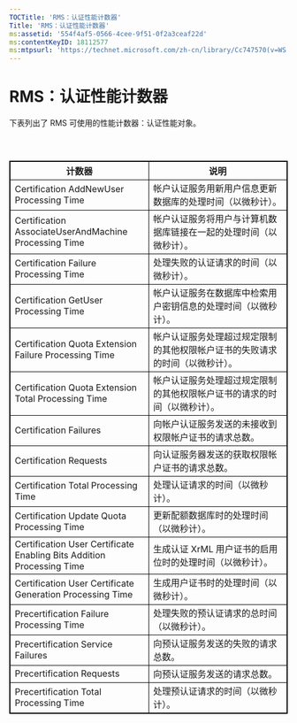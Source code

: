 ```yaml
---
TOCTitle: 'RMS：认证性能计数器'
Title: 'RMS：认证性能计数器'
ms:assetid: '554f4af5-0566-4cee-9f51-0f2a3ceaf22d'
ms:contentKeyID: 18112577
ms:mtpsurl: 'https://technet.microsoft.com/zh-cn/library/Cc747570(v=WS.10)'
---
```


RMS：认证性能计数器
===================

下表列出了 RMS 可使用的性能计数器：认证性能对象。

###  

 
<table style="border:1px solid black;">
<colgroup>
<col width="50%" />
<col width="50%" />
</colgroup>
<thead>
<tr class="header">
<th style="border:1px solid black;" >计数器</th>
<th style="border:1px solid black;" >说明</th>
</tr>
</thead>
<tbody>
<tr class="odd">
<td style="border:1px solid black;">Certification AddNewUser Processing Time</td>
<td style="border:1px solid black;">帐户认证服务用新用户信息更新数据库的处理时间（以微秒计）。</td>
</tr>
<tr class="even">
<td style="border:1px solid black;">Certification AssociateUserAndMachine Processing Time</td>
<td style="border:1px solid black;">帐户认证服务将用户与计算机数据库链接在一起的处理时间（以微秒计）。</td>
</tr>
<tr class="odd">
<td style="border:1px solid black;">Certification Failure Processing Time</td>
<td style="border:1px solid black;">处理失败的认证请求的时间（以微秒计）。</td>
</tr>
<tr class="even">
<td style="border:1px solid black;">Certification GetUser Processing Time</td>
<td style="border:1px solid black;">帐户认证服务在数据库中检索用户密钥信息的处理时间（以微秒计）。</td>
</tr>
<tr class="odd">
<td style="border:1px solid black;">Certification Quota Extension Failure Processing Time</td>
<td style="border:1px solid black;">帐户认证服务处理超过规定限制的其他权限帐户证书的失败请求的时间（以微秒计）。</td>
</tr>
<tr class="even">
<td style="border:1px solid black;">Certification Quota Extension Total Processing Time</td>
<td style="border:1px solid black;">帐户认证服务处理超过规定限制的其他权限帐户证书的请求的时间（以微秒计）。</td>
</tr>
<tr class="odd">
<td style="border:1px solid black;">Certification Failures</td>
<td style="border:1px solid black;">向帐户认证服务发送的未接收到权限帐户证书的请求总数。</td>
</tr>
<tr class="even">
<td style="border:1px solid black;">Certification Requests</td>
<td style="border:1px solid black;">向认证服务器发送的获取权限帐户证书的请求总数。</td>
</tr>
<tr class="odd">
<td style="border:1px solid black;">Certification Total Processing Time</td>
<td style="border:1px solid black;">处理认证请求的时间（以微秒计）。</td>
</tr>
<tr class="even">
<td style="border:1px solid black;">Certification Update Quota Processing Time</td>
<td style="border:1px solid black;">更新配额数据库时的处理时间（以微秒计）。</td>
</tr>
<tr class="odd">
<td style="border:1px solid black;">Certification User Certificate Enabling Bits Addition Processing Time</td>
<td style="border:1px solid black;">生成认证 XrML 用户证书的启用位时的处理时间（以微秒计）。</td>
</tr>
<tr class="even">
<td style="border:1px solid black;">Certification User Certificate Generation Processing Time</td>
<td style="border:1px solid black;">生成用户证书时的处理时间（以微秒计）。</td>
</tr>
<tr class="odd">
<td style="border:1px solid black;">Precertification Failure Processing Time</td>
<td style="border:1px solid black;">处理失败的预认证请求的总时间（以微秒计）。</td>
</tr>
<tr class="even">
<td style="border:1px solid black;">Precertification Service Failures</td>
<td style="border:1px solid black;">向预认证服务发送的失败的请求总数。</td>
</tr>
<tr class="odd">
<td style="border:1px solid black;">Precertification Requests</td>
<td style="border:1px solid black;">向预认证服务发送的请求总数。</td>
</tr>
<tr class="even">
<td style="border:1px solid black;">Precertification Total Processing Time</td>
<td style="border:1px solid black;">处理预认证请求的时间（以微秒计）。</td>
</tr>
</tbody>
</table>

